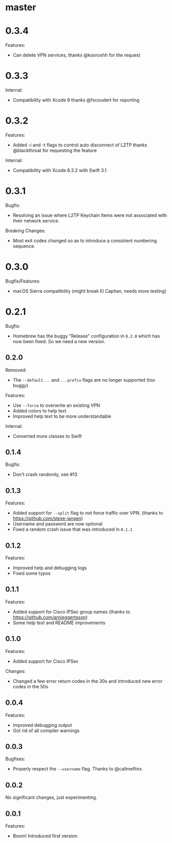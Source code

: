 # master

# 0.3.4

Features:

* Can delete VPN services, thanks @kooroshh for the request

# 0.3.3

Internal:

* Compatibility with Xcode 9 thanks @fxcoudert for reporting

# 0.3.2

Features:

* Added -i and -t flags to control auto disconnect of L2TP thanks @blackthroat for requesting the feature

Internal:

* Compatibility with Xcode 8.3.2 with Swift 3.1

# 0.3.1

Bugfix:

* Resolving an issue where L2TP Keychain Items were not associated with their network service.

Breaking Changes:

* Most exit codes changed so as to introduce a consistent numbering sequence.

# 0.3.0

Bugfix/Features:

* macOS Sierra compatibility (might break El Capitan, needs more testing)

# 0.2.1

Bugfix:

* Homebrew has the buggy "Release" configuration in `0.2.0` which has now been fixed. So we need a new version.

## 0.2.0

Removed:

* The `--default...` and `...prefix` flags are no longer supported (too buggy)

Features:

* Use `--force` to overwrite an existing VPN
* Added colors to help text
* Improved help text to be more understandable

Internal:

* Converted more classes to Swift

## 0.1.4

Bugfix:

* Don't crash randomly, see #13

## 0.1.3

Features:

* Added support for `--split` flag to not force traffic over VPN. (thanks to https://github.com/steve-jansen)
* Username and password are now optional
* Fixed a random crash issue that was introduced in `0.1.1`

## 0.1.2

Features:

* Improved help and debugging logs
* Fixed some typos

## 0.1.1

Features:

* Added support for Cisco IPSec group names (thanks to https://github.com/arnieggertsson)
* Some help text and README improvements

## 0.1.0

Features:

* Added support for Cisco IPSec

Changes:

* Changed a few error return codes in the 30s and introduced new error codes in the 50s

## 0.0.4

Features:

  * Improved debugging output
  * Got rid of all compiler warnings

## 0.0.3

Bugfixes:

  * Properly respect the `--username` flag. Thanks to @callmeflinx.

## 0.0.2

No significant changes, just experimenting.

## 0.0.1

Features:

  * Boom! Introduced first version.
